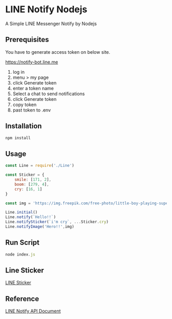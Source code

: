 # LINE Notify Nodejs

A Simple LINE Messenger Notify by Nodejs

## Prerequisites

You have to generate access token on below site.

https://notify-bot.line.me

1. log in
2. menu > my page
3. click Generate token
5. enter a token name
6. Select a chat to send notifications
7. click Generate token
8. copy token
9. past token to .env

## Installation

```javascript
npm install
```

## Usage

```javascript
const Line = require('./Line')

const Sticker = {
    smile: [171, 2],
    boom: [279, 4],
    cry: [16, 1]
}

const img = 'https://img.freepik.com/free-photo/little-boy-playing-superhero-playground_53876-46868.jpg?size=626&ext=jpg'

Line.initial()
Line.notify(`Hello!!`)
Line.notifySticker(`i'm cry`, ...Sticker.cry)
Line.notifyImage('Hero!!',img)
```
## Run Script

```javascript
node index.js
```
## Line Sticker
[LINE Sticker ](https://devdocs.line.me/files/sticker_list.pdf)
## Reference

[LINE Notify API Document](https://notify-bot.line.me/doc/)
